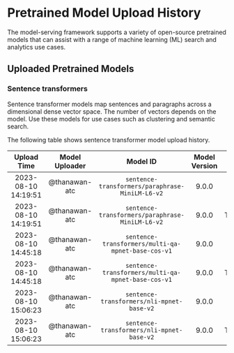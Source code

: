 # Pretrained Model Upload History

The model-serving framework supports a variety of open-source pretrained models that can assist with a range of machine learning (ML) search and analytics use cases. 


## Uploaded Pretrained Models


### Sentence transformers

Sentence transformer models map sentences and paragraphs across a dimensional dense vector space. The number of vectors depends on the model. Use these models for use cases such as clustering and semantic search. 

The following table shows sentence transformer model upload history.

[//]: # (This may be the most platform independent comment)

|Upload Time|Model Uploader|Model ID|Model Version|Model Format|Embedding Dimension|Pooling Mode|Workflow Run ID|
| :---: | :---: | :---: | :---: | :---: | :---: | :---: | :---: |
|2023-08-10 14:19:51|@thanawan-atc|`sentence-transformers/paraphrase-MiniLM-L6-v2`|9.0.0|ONNX|N/A|N/A|5826135931|
|2023-08-10 14:19:51|@thanawan-atc|`sentence-transformers/paraphrase-MiniLM-L6-v2`|9.0.0|TORCH_SCRIPT|N/A|N/A|5826135931|
|2023-08-10 14:45:18|@thanawan-atc|`sentence-transformers/multi-qa-mpnet-base-cos-v1`|9.0.0|ONNX|N/A|N/A|5826267358|
|2023-08-10 14:45:18|@thanawan-atc|`sentence-transformers/multi-qa-mpnet-base-cos-v1`|9.0.0|TORCH_SCRIPT|N/A|N/A|5826267358|
|2023-08-10 15:06:23|@thanawan-atc|`sentence-transformers/nli-mpnet-base-v2`|9.0.0|ONNX|N/A|N/A|5826419311|
|2023-08-10 15:06:23|@thanawan-atc|`sentence-transformers/nli-mpnet-base-v2`|9.0.0|TORCH_SCRIPT|N/A|N/A|5826419311|
